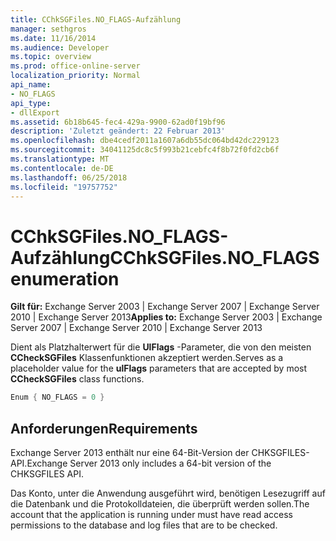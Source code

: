 ```yaml
---
title: CChkSGFiles.NO_FLAGS-Aufzählung
manager: sethgros
ms.date: 11/16/2014
ms.audience: Developer
ms.topic: overview
ms.prod: office-online-server
localization_priority: Normal
api_name:
- NO_FLAGS
api_type:
- dllExport
ms.assetid: 6b18b645-fec4-429a-9900-62ad0f19bf96
description: 'Zuletzt geändert: 22 Februar 2013'
ms.openlocfilehash: dbe4cedf2011a1607a6db55dc064bd42dc229123
ms.sourcegitcommit: 34041125dc8c5f993b21cebfc4f8b72f0fd2cb6f
ms.translationtype: MT
ms.contentlocale: de-DE
ms.lasthandoff: 06/25/2018
ms.locfileid: "19757752"
---
```

# <a name="cchksgfilesnoflags-enumeration"></a><span data-ttu-id="d91f9-103">CChkSGFiles.NO_FLAGS-Aufzählung</span><span class="sxs-lookup"><span data-stu-id="d91f9-103">CChkSGFiles.NO_FLAGS enumeration</span></span>

<span data-ttu-id="d91f9-104">**Gilt für:** Exchange Server 2003 | Exchange Server 2007 | Exchange Server 2010 | Exchange Server 2013</span><span class="sxs-lookup"><span data-stu-id="d91f9-104">**Applies to:** Exchange Server 2003 | Exchange Server 2007 | Exchange Server 2010 | Exchange Server 2013</span></span>
  
<span data-ttu-id="d91f9-105">Dient als Platzhalterwert für die **UlFlags** -Parameter, die von den meisten **CCheckSGFiles** Klassenfunktionen akzeptiert werden.</span><span class="sxs-lookup"><span data-stu-id="d91f9-105">Serves as a placeholder value for the **ulFlags** parameters that are accepted by most **CCheckSGFiles** class functions.</span></span> 
  
```cs
Enum { NO_FLAGS = 0 }

```

## <a name="requirements"></a><span data-ttu-id="d91f9-106">Anforderungen</span><span class="sxs-lookup"><span data-stu-id="d91f9-106">Requirements</span></span>

<span data-ttu-id="d91f9-107">Exchange Server 2013 enthält nur eine 64-Bit-Version der CHKSGFILES-API.</span><span class="sxs-lookup"><span data-stu-id="d91f9-107">Exchange Server 2013 only includes a 64-bit version of the CHKSGFILES API.</span></span>
  
<span data-ttu-id="d91f9-108">Das Konto, unter die Anwendung ausgeführt wird, benötigen Lesezugriff auf die Datenbank und die Protokolldateien, die überprüft werden sollen.</span><span class="sxs-lookup"><span data-stu-id="d91f9-108">The account that the application is running under must have read access permissions to the database and log files that are to be checked.</span></span>
  


